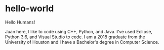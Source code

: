 # hello-world

Hello Humans!

Juan here, I like to code using C++, Python, and Java. I've used Eclipse, Python 3.6, and Visual Studio to code.
I am a 2018 graduate from the University of Houston and I have a Bachelor's degree in Computer Science.
